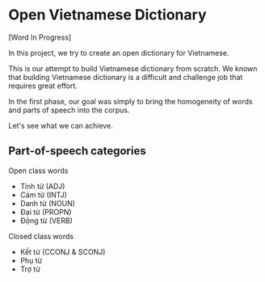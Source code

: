# Open Vietnamese Dictionary

[Word In Progress]

In this project, we try to create an open dictionary for Vietnamese.

This is our attempt to build Vietnamese dictionary from scratch.
We known that building Vietnamese dictionary is a difficult and challenge job that requires great effort.

In the first phase, our goal was simply to bring the homogeneity of words and parts of speech into the corpus.

Let's see what we can achieve. 

## Part-of-speech categories

Open class words

* Tính từ (ADJ)
* Cảm từ (INTJ)
* Danh từ (NOUN)
* Đại từ (PROPN)
* Động từ (VERB)

Closed class words

* Kết từ (CCONJ & SCONJ)
* Phụ từ 
* Trợ từ